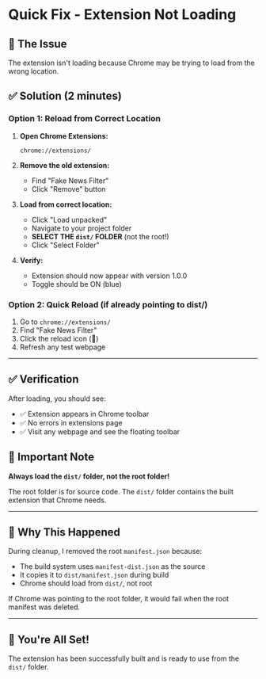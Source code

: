 # Quick Fix - Extension Not Loading

## 🔧 The Issue

The extension isn't loading because Chrome may be trying to load from the wrong location.

## ✅ Solution (2 minutes)

### Option 1: Reload from Correct Location

1. **Open Chrome Extensions:**
   ```
   chrome://extensions/
   ```

2. **Remove the old extension:**
   - Find "Fake News Filter"
   - Click "Remove" button

3. **Load from correct location:**
   - Click "Load unpacked"
   - Navigate to your project folder
   - **SELECT THE `dist/` FOLDER** (not the root!)
   - Click "Select Folder"

4. **Verify:**
   - Extension should now appear with version 1.0.0
   - Toggle should be ON (blue)

### Option 2: Quick Reload (if already pointing to dist/)

1. Go to `chrome://extensions/`
2. Find "Fake News Filter"
3. Click the reload icon (🔄)
4. Refresh any test webpage

---

## ✅ Verification

After loading, you should see:
- ✅ Extension appears in Chrome toolbar
- ✅ No errors in extensions page
- ✅ Visit any webpage and see the floating toolbar

## 📁 Important Note

**Always load the `dist/` folder, not the root folder!**

The root folder is for source code. The `dist/` folder contains the built extension that Chrome needs.

---

## 🎯 Why This Happened

During cleanup, I removed the root `manifest.json` because:
- The build system uses `manifest-dist.json` as the source
- It copies it to `dist/manifest.json` during build
- Chrome should load from `dist/`, not root

If Chrome was pointing to the root folder, it would fail when the root manifest was deleted.

---

## 🚀 You're All Set!

The extension has been successfully built and is ready to use from the `dist/` folder.
